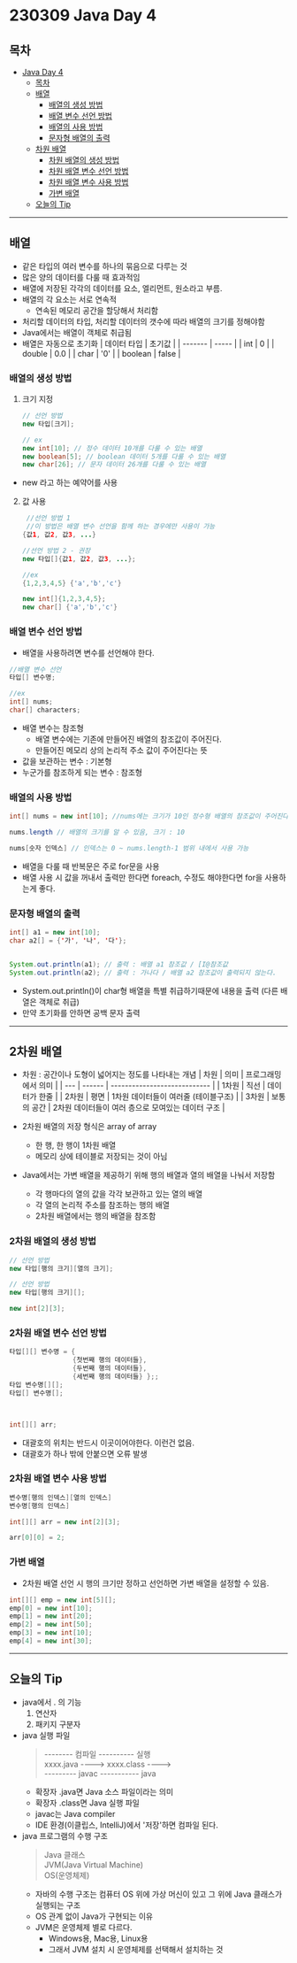 # 230309 Java Day 4
## 목차
<!-- TOC -->

- [Java Day 4](#java-day-4)
    - [목차](#%EB%AA%A9%EC%B0%A8)
    - [배열](#%EB%B0%B0%EC%97%B4)
        - [배열의 생성 방법](#%EB%B0%B0%EC%97%B4%EC%9D%98-%EC%83%9D%EC%84%B1-%EB%B0%A9%EB%B2%95)
        - [배열 변수 선언 방법](#%EB%B0%B0%EC%97%B4-%EB%B3%80%EC%88%98-%EC%84%A0%EC%96%B8-%EB%B0%A9%EB%B2%95)
        - [배열의 사용 방법](#%EB%B0%B0%EC%97%B4%EC%9D%98-%EC%82%AC%EC%9A%A9-%EB%B0%A9%EB%B2%95)
        - [문자형 배열의 출력](#%EB%AC%B8%EC%9E%90%ED%98%95-%EB%B0%B0%EC%97%B4%EC%9D%98-%EC%B6%9C%EB%A0%A5)
    - [차원 배열](#%EC%B0%A8%EC%9B%90-%EB%B0%B0%EC%97%B4)
        - [차원 배열의 생성 방법](#%EC%B0%A8%EC%9B%90-%EB%B0%B0%EC%97%B4%EC%9D%98-%EC%83%9D%EC%84%B1-%EB%B0%A9%EB%B2%95)
        - [차원 배열 변수 선언 방법](#%EC%B0%A8%EC%9B%90-%EB%B0%B0%EC%97%B4-%EB%B3%80%EC%88%98-%EC%84%A0%EC%96%B8-%EB%B0%A9%EB%B2%95)
        - [차원 배열 변수 사용 방법](#%EC%B0%A8%EC%9B%90-%EB%B0%B0%EC%97%B4-%EB%B3%80%EC%88%98-%EC%82%AC%EC%9A%A9-%EB%B0%A9%EB%B2%95)
        - [가변 배열](#%EA%B0%80%EB%B3%80-%EB%B0%B0%EC%97%B4)
    - [오늘의 Tip](#%EC%98%A4%EB%8A%98%EC%9D%98-tip)

<!-- /TOC -->


---
## 배열
- 같은 타입의 여러 변수를 하나의 묶음으로 다루는 것
- 많은 양의 데이터를 다룰 때 효과적임
- 배열에 저장된 각각의 데이터를 요소, 엘리먼트, 원소라고 부름.
- 배열의 각 요소는 서로 연속적  
  - 연속된 메모리 공간을 할당해서 처리함
- 처리할 데이터의 타입, 처리할 데이터의 갯수에 따라 배열의 크기를 정해야함
- Java에서는 배열이 객체로 취급됨
- 배열은 자동으로 초기화
    | 데이터 타입  | 초기값   |
    | ------- | ----- |
    | int     | 0     |
    | double  | 0.0     |
    | char    | '0'    |
    | boolean | false |
### 배열의 생성 방법
1. 크기 지정
    ```java
    // 선언 방법
    new 타입[크기];
    
    // ex
    new int[10]; // 정수 데이터 10개를 다룰 수 있는 배열
    new boolean[5]; // boolean 데이터 5개를 다룰 수 있는 배열
    new char[26]; // 문자 데이터 26개를 다룰 수 있는 배열
    ```
 - new 라고 하는 예약어를 사용
2. 값 사용 
   ```java
    //선언 방법 1
    //이 방법은 배열 변수 선언을 함께 하는 경우에만 사용이 가능
   {값1, 값2, 값3, ...}

   //선언 방법 2 - 권장
   new 타입[]{값1, 값2, 값3, ...};

   //ex
   {1,2,3,4,5} {'a','b','c'}
   
   new int[]{1,2,3,4,5};
   new char[] {'a','b','c'}
    ```

### 배열 변수 선언 방법
- 배열을 사용하려면 변수를 선언해야 한다.
```java
//배열 변수 선언
타입[] 변수명;

//ex
int[] nums;
char[] characters;
```
- 배열 변수는 참조형
  - 배열 변수에는 기존에 만들어진 배열의 참조값이 주어진다.
  - 만들어진 메모리 상의 논리적 주소 값이 주어진다는 뜻
- 값을 보관하는 변수 : 기본형
- 누군가를 참조하게 되는 변수 : 참조형

### 배열의 사용 방법
```java
int[] nums = new int[10]; //nums에는 크기가 10인 정수형 배열의 참조값이 주어진다.

nums.length // 배열의 크기를 알 수 있음, 크기 : 10

nums[숫자 인덱스] // 인덱스는 0 ~ nums.length-1 범위 내에서 사용 가능
```
- 배열을 다룰 때 반복문은 주로 for문을 사용
- 배열 사용 시 값을 꺼내서 출력만 한다면 foreach, 수정도 해야한다면 for을 사용하는게 좋다.

### 문자형 배열의 출력
```java
int[] a1 = new int[10];
char a2[] = {'가', '나', '다'};


System.out.println(a1); // 출력 : 배열 a1 참조값 / [I@참조값
System.out.println(a2); // 출력 : 가나다 / 배열 a2 참조값이 출력되지 않는다.
```
-  System.out.println()이 char형 배열을 특별 취급하기때문에 내용을 출력 (다른 배열은 객체로 취급)
-  만약 초기화를 안하면 공백 문자 출력 
---

## 2차원 배열
- 차원 : 공간이나 도형이 넓어지는 정도를 나타내는 개념
    | 차원  | 의미     | 프로그래밍에서 의미                   |
    | --- | ------ | ---------------------------- |
    | 1차원 | 직선     | 데이터가 한줄                      |
    | 2차원 | 평면     | 1차원 데이터들이 여러줄 (테이블구조)        |
    | 3차원 | 보통의 공간 | 2차원 데이터들이 여러 층으로 모여있는 데이터 구조 |

- 2차원 배열의 저장 형식은 array of array
  - 한 행, 한 행이 1차원 배열
  - 메모리 상에 테이블로 저장되는 것이 아님
- Java에서는 가변 배열을 제공하기 위해 행의 배열과 열의 배열을 나눠서 저장함
    - 각 행마다의 열의 값을 각각 보관하고 있는 열의 배열
    - 각 열의 논리적 주소를 참조하는 행의 배열
    - 2차원 배열에서는 행의 배열을 참조함

### 2차원 배열의 생성 방법
```java
// 선언 방법
new 타입[행의 크기][열의 크기];

// 선언 방법
new 타입[행의 크기][];

new int[2][3];
```

### 2차원 배열 변수 선언 방법
```java
타입[][] 변수명 = {
                {첫번째 행의 데이터들}, 
                {두번째 행의 데이터들},
                {세번째 행의 데이터들} };;
타입 변수명[][];
타입[] 변수명[];



int[][] arr;
```
- 대괄호의 위치는 반드시 이곳이어야한다. 이런건 없음.
- 대괄호가 하나 밖에 안붙으면 오류 발생

### 2차원 배열 변수 사용 방법
```java
변수명[행의 인덱스][열의 인덱스]
변수명[행의 인덱스]

int[][] arr = new int[2][3];

arr[0][0] = 2;
```
### 가변 배열
- 2차원 배열 선언 시 행의 크기만 정하고 선언하면 가변 배열을 설정할 수 있음.
```java
int[][] emp = new int[5][];
emp[0] = new int[10];
emp[1] = new int[20];
emp[2] = new int[50];
emp[3] = new int[10];
emp[4] = new int[30];
```

---

## 오늘의 Tip
- java에서 . 의 기능
  1. 연산자
  2. 패키지 구분자
- java 실행 파일
    > -------- 컴파일 ---------- 실행  
    > xxxx.java ----> xxxx.class ---->  
    > --------- javac ----------- java
  - 확장자 .java면 Java 소스 파일이라는 의미
  - 확장자 .class면 Java 실행 파일
  - javac는 Java compiler
  - IDE 환경(이클립스, IntelliJ)에서 '저장'하면 컴파일 된다.
- java 프로그램의 수행 구조
    > Java 클래스   
    > JVM(Java Virtual Machine)  
    > OS(운영체제)
    - 자바의 수행 구조는 컴퓨터 OS 위에 가상 머신이 있고 그 위에 Java 클래스가 실행되는 구조
    - OS 관계 없이 Java가 구현되는 이유
    - JVM은 운영체제 별로 다르다. 
      - Windows용, Mac용, Linux용
      - 그래서 JVM 설치 시 운영체제를 선택해서 설치하는 것
